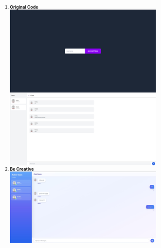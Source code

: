 1. **Original Code**
![Login](img/1.1.png)
![Chat](img/1.2.jpg)
2. **Be Creative**
![Be Creative](img/2.jpg)